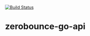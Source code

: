 [![Build Status](https://travis-ci.org/riquellopes/zerobounce-go-api.svg?branch=master)](https://travis-ci.org/riquellopes/zerobounce-go-api)

# zerobounce-go-api
